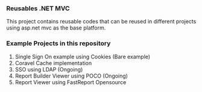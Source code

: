 ### Reusables .NET MVC
This project contains reusable codes that can be reused in different projects using asp.net mvc as the base platform. 
  
### Example Projects in this repository 
1. Single Sign On example using Cookies (Bare example)
2. Coravel Cache implementation
3. SSO using LDAP (Ongoing)
4. Report Builder Viewer using POCO (Ongoing)
5. Report Viewer using FastReport Opensource
  

